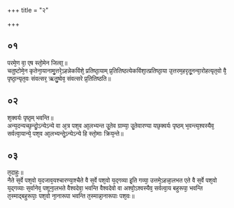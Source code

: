 +++
title = "२"

+++
## ०१
परमे᳘ण वा᳘ एष स्तो᳘मेन जित्वा᳟॥  
चतुष्टोमे᳘न कृतेना᳘यानामु᳘त्तरे᳘ऽहन्नेकविंशे᳘ प्रतिष्ठा᳘याम् प्र᳘तितिष्ठत्येकविंशा᳘त्प्रतिष्ठा᳘या उ᳘त्तरम᳘हरृतू᳘नन्वा᳘रोहत्यृत᳘वो वै᳘ पृष्ठा᳘न्यृत᳘वः संवत्सर᳘ ऋतु᳘ष्वेव᳘ संवत्सरे प्र᳘तितिष्ठति॥  
## ०२
श᳘क्वर्यः पृष्ठ᳘म् भवन्ति॥  
अन्य᳘दन्यच्छ᳘न्दोॗऽन्येऽन्ये वा अ᳘त्र पश᳘व आ᳘लभ्यन्त उॗतेव ग्राम्या᳘ उॗतेवारण्या यछ᳘क्वर्यः पृष्ठम् भ᳘वन्त्य᳘श्वस्यैव᳘ सर्वत्वा᳘यान्ये᳘ पश᳘व आ᳘लभ्यन्तेॗऽन्येऽन्ये हि स्तो᳘माः क्रिय᳘न्ते॥  
## ०३
त᳘दाहुः॥  
नैते स᳘र्वे पश᳘वो य᳘दजाव᳘यश्चारण्या᳘श्चैते वै स᳘र्वे पश᳘वो य᳘द्गव्या इ᳘ति गव्या᳘ उत्तमे᳘ऽहन्ना᳘लभत एते वै स᳘र्वे पश᳘वो य᳘द्गव्याः स᳘र्वानेव᳘ पशूना᳘लभते वैश्वदेवा᳘ भवन्ति वैश्वदेवो वा अश्वो᳘ऽश्वस्यैव᳘ सर्वत्वा᳘य बहुरूपा᳘ भवन्ति त᳘स्माद्बहुरूपाः᳘ पश᳘वो ना᳘नारूपा भवन्ति त᳘स्मान्ना᳘नारूपाः पश᳘वः॥  